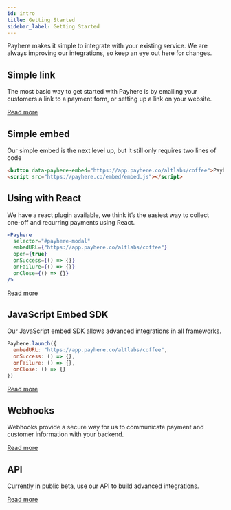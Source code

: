 ```yaml
---
id: intro
title: Getting Started
sidebar_label: Getting Started
---
```


Payhere makes it simple to integrate with your existing service. We are always improving our integrations, so keep an eye out here for changes.

## Simple link

The most basic way to get started with Payhere is by emailing your customers a link to a payment form, or setting up a link on your website.

[Read more](link.md)

## Simple embed

Our simple embed is the next level up, but it still only requires two lines of code

```html
<button data-payhere-embed="https://app.payhere.co/altlabs/coffee">Payhere</button>
<script src="https://payhere.co/embed/embed.js"></script>
```

## Using with React

We have a react plugin available, we think it’s the easiest way to collect one-off and recurring payments using React.

```jsx
<Payhere
  selector="#payhere-modal"
  embedURL={"https://app.payhere.co/altlabs/coffee"}
  open={true}
  onSuccess={() => {}}
  onFailure={() => {}}
  onClose={() => {}}
/>
```

[Read more](react-sdk.md)

## JavaScript Embed SDK

Our JavaScript embed SDK allows advanced integrations in all frameworks.

```js
Payhere.launch({
  embedURL: "https://app.payhere.co/altlabs/coffee",
  onSuccess: () => {},
  onFailure: () => {},
  onClose: () => {}
})
```

[Read more](embed-sdk.md)

## Webhooks

Webhooks provide a secure way for us to communicate payment and customer information with your backend.

[Read more](webhooks.md)

## API

Currently in public beta, use our API to build advanced integrations.

[Read more](api-auth.md)
